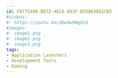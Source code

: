 ```yaml
---
id: F8775498-BD72-4ECA-893F-B33863D81CB5
#videos:
#- https://youtu.be/dQw4w9WgXcQ
#images:
#- image1.png
#- image2.png
#- image3.png
tags:
- Application Launchers
- Development Tools
- Gaming
---
```

